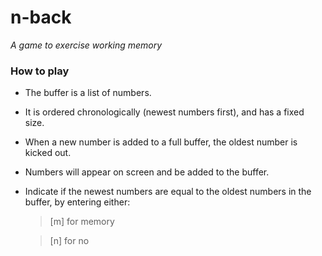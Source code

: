 # n-back
*A game to exercise working memory*

### How to play
* The buffer is a list of numbers. 
* It is ordered chronologically (newest numbers first), and has a fixed size.
* When a new number is added to a full buffer, the oldest number is kicked out.
* Numbers will appear on screen and be added to the buffer.
* Indicate if the newest numbers are equal to the oldest numbers in the buffer, by entering either:
  > [m] for memory
  
  > [n] for no
  
  
  
